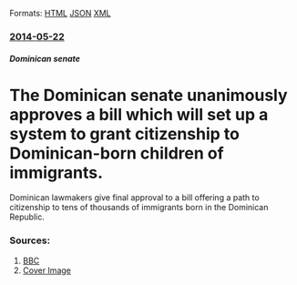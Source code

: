 
Formats: [HTML](/news/2014/05/22/the-dominican-senate-unanimously-approves-a-bill-which-will-set-up-a-system-to-grant-citizenship-to-dominican-born-children-of-immigrants.html)  [JSON](/news/2014/05/22/the-dominican-senate-unanimously-approves-a-bill-which-will-set-up-a-system-to-grant-citizenship-to-dominican-born-children-of-immigrants.json)  [XML](/news/2014/05/22/the-dominican-senate-unanimously-approves-a-bill-which-will-set-up-a-system-to-grant-citizenship-to-dominican-born-children-of-immigrants.xml)  

### [2014-05-22](/news/2014/05/22/index.md)

##### Dominican senate
# The Dominican senate unanimously approves a bill which will set up a system to grant citizenship to Dominican-born children of immigrants. 

Dominican lawmakers give final approval to a bill offering a path to citizenship to tens of thousands of immigrants born in the Dominican Republic.


### Sources:

1. [BBC](http://www.bbc.com/news/world-latin-america-27514955)
1. [Cover Image](http://ichef.bbci.co.uk/news/1024/media/images/75022000/jpg/_75022171_75022048.jpg)
